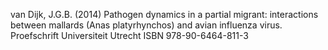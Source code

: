 van Dijk, J.G.B. (2014) Pathogen dynamics in a partial migrant: interactions between mallards (Anas platyrhynchos) and avian influenza virus. Proefschrift Universiteit Utrecht ISBN 978-90-6464-811-3
